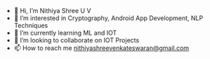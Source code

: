 - 👋 Hi, I’m Nithiya Shree U V
- 👀 I’m interested in Cryptography, Android App Development, NLP Techniques
- 🌱 I’m currently learning ML and IOT
- 💞️ I’m looking to collaborate on IOT Projects
- 📫 How to reach me nithiyashreevenkateswaran@gmail.com

<!---
UV-01/UV-01 is a ✨ special ✨ repository because its `README.md` (this file) appears on your GitHub profile.
You can click the Preview link to take a look at your changes.
--->
